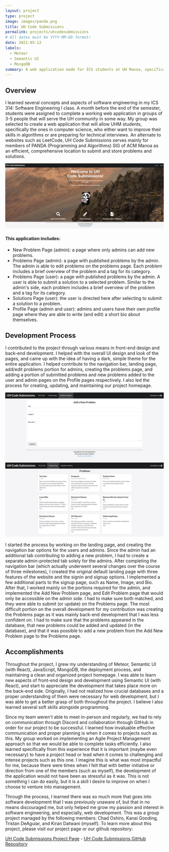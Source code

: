 ```yaml
---
layout: project
type: project
image: images/panda.png
title: UH Code Submissions
permalink: projects/uhcodesubmissions
# All dates must be YYYY-MM-DD format!
date: 2021-05-12
labels:
  - Meteor
  - Semantic UI
  - MongoDB
summary: A web application made for ICS students at UH Manoa, specifically members of the Programming and Algorithms (PANDA) SIG of ACM Manoa, to assist them in solving problems and storing solutions.
---
```


## Overview

I learned several concepts and aspects of software engineering in my ICS 314: Software Engineering I class. A month before the end of the semester, students were assigned to complete a working web application in groups of 3-5 people that will serve the UH community in some way. My group was selected to create a web application that will allow UHM students, specifically the ones in computer science, who either want to improve their skills in algorithms or are preparing for technical interviews. An alternate to websites such as LeetCode, UH Code Submissions serves mainly for members of PANDA (Programming and Algorithms) SIG of ACM Manoa as an efficient, comprehensive location to submit and store problems and solutions.

<img class="ui rounded image" src="../images/uhcode.png">

#### This application includes:
- New Problem Page (admin): a page where only admins can add new problems.
- Problems Page (admin): a page with published problems by the admin. The admin is able to edit problems on the problems page. Each problem includes a brief overview of the problem and a tag for its category.
- Problems Page (user): a page with published problems by the admin. A user is able to submit a solution to a selected problem. Similar to the admin's side, each problem includes a brief overview of the problem and a tag for its category.
- Solutions Page (user): the user is directed here after selecting to submit a solution to a problem.
- Profile Page (admin and user): admins and users have their own profile page where they are able to write (and edit) a short bio about themselves.

## Development Process

I contributed to the project through various means in front-end design and back-end development. I helped with the overall UI design and look of the pages, and came up with the idea of having a dark, simple theme for the entire application. I helped contribute to the navigation bar, landing page, add/edit problems portion for admins, creating the problems page, and adding a portion of submitted problems and new problems added to the user and admin pages on the Profile pages respectively. I also led the process for creating, updating, and maintaining our project homepage.

<div class="ui column grid">
  <div class="column">
    <div class="ui segment"><img class="ui large image" alt="uhcode-new" src="../images/new.png"></div>
    <div class="ui segment"><img class="ui large image" alt="uhcode-problems" src="../images/page.png"></div>
  </div>
</div>

I started the process by working on the landing page, and creating the navigation bar options for the users and admins. Since the admin had an additional tab contributing to adding a new problem, I had to create a separate admin-protected tab solely for the admins. After completing the navigation bar (which actually underwent several changes over the course of three milestones), I created the original default landing page with three features of the website and the signin and signup options. I implemented a few additional parts to the signup page, such as Name, Image, and Bio. After that, I worked mainly on the portions required for the admin, and implemented the Add New Problem page, and Edit Problem page that would only be accessible on the admin side. I had to make sure both matched, and they were able to submit (or update) on the Problems page. The most difficult portion on the overall development for my contribution was creating the Problems page as it was mainly back-end development that I was less confident on. I had to make sure that the problems appeared in the database, that new problems could be added and updated (in the database), and that it was possible to add a new problem from the Add New Problem page to the Problems page.

## Accomplishments

Throughout the project, I grew my understanding of Meteor, Semantic UI (with React), JavaScript, MongoDB, the deployment process, and maintaining a clean and organized project homepage. I was able to learn new aspects of front-end design and development using Semantic UI (with React), and start to appreciate the development that takes place more on the back-end side. Originally, I had not realized how crucial databases and a proper understanding of them were necessary for web development, but I was able to get a better grasp of both throughout the project. I believe I also learned several soft skills alongside programming.

Since my team weren't able to meet in-person and regularly, we had to rely on communication through Discord and collaboration through GitHub in order for our project to be successful. I learned how invaluable effective communication and proper planning is when it comes to projects such as this. My group worked on implementing an Agile Project Management approach so that we would be able to complete tasks efficiently. I also learned specifically from this experience that it is important (maybe even necessary) to have a project head or lead when it comes to challenging and intense projects such as this one. I imagine this is what was most impactful for me, because there were times when I felt that with better initiative or direction from one of the members (such as myself), the development of the application would not have been as stressful as it was. This is not something I can do easily, but it is a skill I desire to improve on when I choose to venture into management.

Through the process, I learned there was so much more that goes into software development that I was previously unaware of, but that in no means discouraged me, but only helped me grow my passion and interest in software engineering, and especially, web development. This was a group project managed by the following members: Chad Oshiro, Kanai Gooding, Tristan DeAguiar, and Kiran Datwani (myself). To learn more about this project, please visit our project page or our github repository:

<a href="https://uh-code-submissions.github.io/"><i class="large github icon"></i>UH Code Submissions Project Page</a> - <a href="https://github.com/uh-code-submissions"><i class="large github icon"></i>UH Code Submissions GitHub Repository</a>
